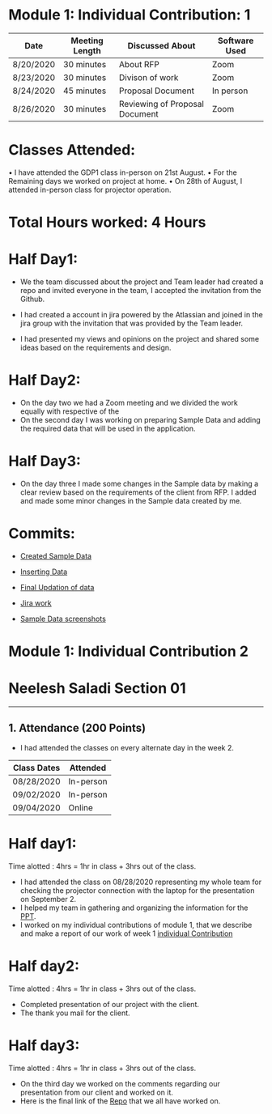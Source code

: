 # Module 1: Individual Contribution: 1
| Date  | Meeting Length  |  Discussed About |  Software Used |
|---|---|---|---|
|   8/20/2020| 30 minutes  | About RFP  | Zoom   |
| 8/23/2020  | 30 minutes  | Divison of work  | Zoom  |
| 8/24/2020  | 45 minutes  | Proposal Document  | In person  |
|  8/26/2020 | 30 minutes | Reviewing of Proposal Document  | Zoom  |

# Classes Attended:
•	I have attended the GDP1 class in-person on 21st August.
•	For the Remaining days we worked on project at home.
•	On 28th of August, I attended in-person class for projector operation.

# Total Hours worked: 4 Hours

# Half Day1: 
*	We the team discussed about the project and Team leader had created a repo and invited everyone in the team, I accepted the invitation from the Github.
* I had created a account in jira powered by the Atlassian and joined in the jira group with the invitation that was provided by the Team leader.

*	I had presented my views and opinions on the project and shared some ideas based on the requirements and design.

# Half Day2:
*	On the day two we had a Zoom meeting and we divided the work equally with respective of the 
*	On the second day I was working on preparing Sample Data and adding the required data that will be used in the application.



# Half Day3: 
* On the day three I made some changes in the Sample data by making a clear review based on the requirements of the client from RFP. I added and made some minor changes in the Sample data created by me.


# Commits:

* [Created Sample Data](https://github.com/annie0sc/gdp_group4/commit/0ca1c16aeabd8f97d512cc7f1118f6042873c07e)
* [Inserting Data](https://github.com/annie0sc/gdp_group4/commit/ad002199b15f915b0efe722d896b16c137b86216)
* [Final Updation of data](https://github.com/annie0sc/gdp_group4/commit/f680f8bd1e1af9a175abe768cb902dbaeb1636d1)

* [Jira work](https://github.com/annie0sc/gdp_group4/blob/master/Untitled.pngNeel_jira.png)
* [Sample Data screenshots](https://github.com/annie0sc/gdp_group4/tree/master/Sample%20data)



# Module 1: Individual Contribution 2
# Neelesh Saladi Section 01
---------------------------
## 1. Attendance (200 Points)
- I had attended the classes on every alternate day in the week 2.

| Class Dates | Attended | 
|----------|-------------|
| 08/28/2020 | In-person |
| 09/02/2020 | In-person |
| 09/04/2020 | Online |

# Half day1: 

Time alotted : 4hrs = 1hr in class + 3hrs out of the class.
- I had attended the class on 08/28/2020 representing my whole team for checking the projector connection with the laptop for the presentation on September 2.
- I helped my team in gathering and organizing the information for the [PPT](https://github.com/annie0sc/gdp_group4/blob/master/GDP_1.pptx). 
- I worked on my individual contributions of module 1, that we describe and make a report of our work of week 1 [individual Contribution](https://github.com/annie0sc/gdp_group4/edit/master/IndividualContributions/Neelesh_individualcontribution.md)

# Half day2:

Time alotted : 4hrs = 1hr in class + 3hrs out of the class.
- Completed presentation of our project with the client.
- The thank you mail for the client.


# Half day3:

Time alotted : 4hrs = 1hr in class + 3hrs out of the class.
- On the third day we worked on the comments regarding our presentation from our client and worked on it. 
- Here is the final link of the [Repo](https://github.com/annie0sc/gdp_group4) that we all have worked on.

